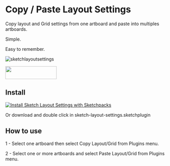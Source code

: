 # Copy / Paste Layout Settings
Copy layout and Grid settings from one artboard and paste into multiples artboards.

Simple.

Easy to remember.

![sketchlayoutsettings](https://raw.githubusercontent.com/FrancisVega/sketch-copy-paste-layout-settings/master/sketch-layout-settings.sketchplugin/Contents/Resources/sketch-layout--demo.gif)

<a href="http://bit.ly/SketchRunnerWebsite">
  <img width="160" height="40" src="http://sketchrunner.com/img/badge_blue.png" >
</a>

## Install
[![Install Sketch Layout Settings with Sketchpacks](http://sketchpacks-com.s3.amazonaws.com/assets/badges/sketchpacks-badge-install.png "Install Sketch Layout Settings with Sketchpacks")](https://sketchpacks.com/FrancisVega/sketch-copy-paste-layout-settings/install)

Or download and double click in sketch-layout-settings.sketchplugin

## How to use
1 - Select one artboard then select Copy Layout/Grid from Plugins menu.

2 - Select one or more artboards and select Paste Layout/Grid from Plugins menu.
